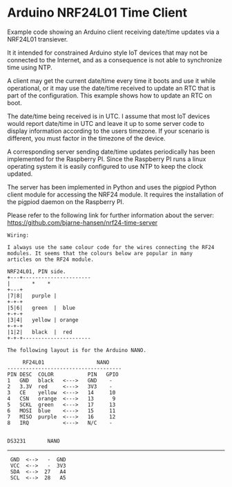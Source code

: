 # Arduino NRF24L01 Time Client 
 
Example code showing an Arduino client receiving date/time updates via a NRF24L01 transiever. 
 
It it intended for constrained Arduino style IoT devices that may not be connected to the Internet, and as a consequence is not able
to synchronize time using NTP.
 
A client may get the current date/time every time it boots and use it while operational, or it may use the date/time received to
update an RTC that is part of the configuration. This example shows how to update an RTC on boot.

The date/time being received is in UTC. I assume that most IoT devices would report date/time in UTC and leave it up to some server
code to display information according to the users timezone. If your scenario is different, you must factor in the timezone of the device.

A corresponding server sending date/time updates periodically has been implemented for the Raspberry PI. Since the Raspberry PI
runs a linux operating system it is easily configured to use NTP to keep the clock updated.

The server has been implemented in Python and uses the pigpiod Python client module for accessing the NRF24 module. It requires the
installation of the pigpiod daemon on the Raspberry PI.

Please refer to the following link for further information about the server: 
https://github.com/bjarne-hansen/nrf24-time-server
 
    Wiring:

    I always use the same colour code for the wires connecting the RF24 modules. It seems that the colours below are popular in many
    articles on the RF24 module.

    NRF24L01, PIN side.
    +---+----------------------
    |       *    *
    +---+
    |7|8|   purple |
    +-+-+
    |5|6|   green  |  blue
    +-+-+
    |3|4|   yellow | orange
    +-+-+   
    |1|2|   black  |  red
    +-+-+----------------------
 
    The following layout is for the Arduino NANO.
 
         RF24L01                 NANO
    -------------------------------------
    PIN DESC  COLOR           PIN   GPIO
    1   GND   black   <--->   GND    -
    2   3.3V  red     <--->   3V3    -
    3   CE    yellow  <--->   14     10 
    4   CSN   orange  <--->   13      9 
    5   SCKL  green   <--->   17     13    
    6   MOSI  blue    <--->   15     11 
    7   MISO  purple  <--->   16     12 
    8   IRQ           <--->   N/C    - 
 
   
    DS3231       NANO
   ----------------------
     GND  <-->   -  GND  
     VCC  <-->   -  3V3
     SDA  <-->  27   A4
     SCL  <-->  28   A5
 
